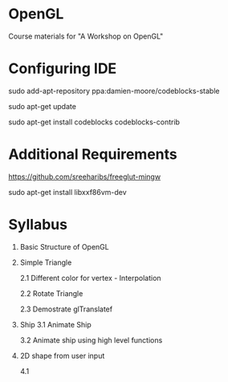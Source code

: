 # OpenGL
Course materials for "A Workshop on OpenGL"

# Configuring IDE

sudo add-apt-repository ppa:damien-moore/codeblocks-stable

sudo apt-get update 

sudo apt-get install codeblocks codeblocks-contrib

# Additional Requirements

https://github.com/sreeharibs/freeglut-mingw

sudo apt-get install libxxf86vm-dev


# Syllabus

1. Basic Structure of OpenGL
2. Simple Triangle

    2.1 Different color for vertex - Interpolation
    
    2.2 Rotate Triangle 
    
    2.3 Demostrate glTranslatef
3. Ship
    3.1 Animate Ship
    
    3.2 Animate ship using high level functions
4. 2D shape from user input

    4.1 
